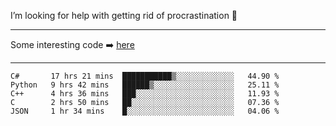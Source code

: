 I’m looking for help with getting rid of procrastination 🤔

-----

Some interesting code :arrow_right: [here](https://github.com/zhen8838/playground)

-----

<!--START_SECTION:waka-->
```text
C#       17 hrs 21 mins  ███████████▒░░░░░░░░░░░░░   44.90 % 
Python   9 hrs 42 mins   ██████▒░░░░░░░░░░░░░░░░░░   25.11 % 
C++      4 hrs 36 mins   ███░░░░░░░░░░░░░░░░░░░░░░   11.93 % 
C        2 hrs 50 mins   ██░░░░░░░░░░░░░░░░░░░░░░░   07.36 % 
JSON     1 hr 34 mins    █░░░░░░░░░░░░░░░░░░░░░░░░   04.06 % 
```
<!--END_SECTION:waka-->

<!--
**zhen8838/zhen8838** is a ✨ _special_ ✨ repository because its `README.md` (this file) appears on your GitHub profile.

Here are some ideas to get you started:

- 🔭 I’m currently working on ...
- 🌱 I’m currently learning ...
- 👯 I’m looking to collaborate on ...
 ...
- 💬 Ask me about ...
- 📫 How to reach me: ...
- 😄 Pronouns: ...
- ⚡ Fun fact: ...
-->

